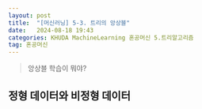 ```yaml
---
layout: post
title:  "[머신러닝] 5-3. 트리의 앙상블"
date:   2024-08-18 19:43
categories: KHUDA MachineLearning 혼공머신 5.트리알고리즘
tag: 혼공머신
---
```


>앙상블 학습이 뭐야?

## 정형 데이터와 비정형 데이터